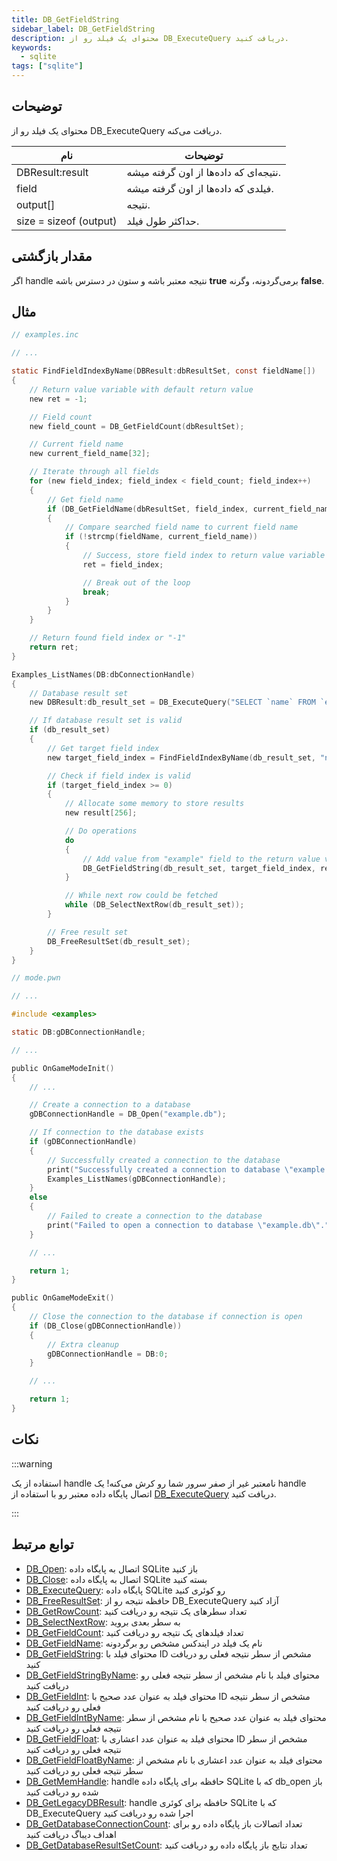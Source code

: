 ```yaml
---
title: DB_GetFieldString
sidebar_label: DB_GetFieldString
description: محتوای یک فیلد رو از DB_ExecuteQuery دریافت کنید.
keywords:
  - sqlite
tags: ["sqlite"]
---
```


## توضیحات

محتوای یک فیلد رو از DB_ExecuteQuery دریافت می‌کنه.

| نام                    | توضیحات                            |
| ---------------------- | ---------------------------------- |
| DBResult:result        | نتیجه‌ای که داده‌ها از اون گرفته میشه. |
| field                  | فیلدی که داده‌ها از اون گرفته میشه.  |
| output[]               | نتیجه.                             |
| size = sizeof (output) | حداکثر طول فیلد.                    |

## مقدار بازگشتی

اگر handle نتیجه معتبر باشه و ستون در دسترس باشه **true** برمی‌گردونه، وگرنه **false**.

## مثال

```c
// examples.inc

// ...

static FindFieldIndexByName(DBResult:dbResultSet, const fieldName[])
{
    // Return value variable with default return value
    new ret = -1;

    // Field count
    new field_count = DB_GetFieldCount(dbResultSet);

    // Current field name
    new current_field_name[32];

    // Iterate through all fields
    for (new field_index; field_index < field_count; field_index++)
    {
        // Get field name
        if (DB_GetFieldName(dbResultSet, field_index, current_field_name, sizeof current_field_name))
        {
            // Compare searched field name to current field name
            if (!strcmp(fieldName, current_field_name))
            {
                // Success, store field index to return value variable
                ret = field_index;

                // Break out of the loop
                break;
            }
        }
    }

    // Return found field index or "-1"
    return ret;
}

Examples_ListNames(DB:dbConnectionHandle)
{
    // Database result set
    new DBResult:db_result_set = DB_ExecuteQuery("SELECT `name` FROM `examples`");

    // If database result set is valid
    if (db_result_set)
    {
        // Get target field index
        new target_field_index = FindFieldIndexByName(db_result_set, "name");

        // Check if field index is valid
        if (target_field_index >= 0)
        {
            // Allocate some memory to store results
            new result[256];

            // Do operations
            do
            {
                // Add value from "example" field to the return value variable
                DB_GetFieldString(db_result_set, target_field_index, result, sizeof result);
            }

            // While next row could be fetched
            while (DB_SelectNextRow(db_result_set));
        }

        // Free result set
        DB_FreeResultSet(db_result_set);
    }
}
```

```c
// mode.pwn

// ...

#include <examples>

static DB:gDBConnectionHandle;

// ...

public OnGameModeInit()
{
    // ...

    // Create a connection to a database
    gDBConnectionHandle = DB_Open("example.db");

    // If connection to the database exists
    if (gDBConnectionHandle)
    {
        // Successfully created a connection to the database
        print("Successfully created a connection to database \"example.db\".");
        Examples_ListNames(gDBConnectionHandle);
    }
    else
    {
        // Failed to create a connection to the database
        print("Failed to open a connection to database \"example.db\".");
    }

    // ...

    return 1;
}

public OnGameModeExit()
{
    // Close the connection to the database if connection is open
    if (DB_Close(gDBConnectionHandle))
    {
        // Extra cleanup
        gDBConnectionHandle = DB:0;
    }

    // ...

    return 1;
}
```

## نکات

:::warning

استفاده از یک handle نامعتبر غیر از صفر سرور شما رو کرش می‌کنه! یک handle اتصال پایگاه داده معتبر رو با استفاده از [DB_ExecuteQuery](DB_ExecuteQuery) دریافت کنید.

:::

## توابع مرتبط

- [DB_Open](DB_Open): اتصال به پایگاه داده SQLite باز کنید
- [DB_Close](DB_Close): اتصال به پایگاه داده SQLite بسته کنید
- [DB_ExecuteQuery](DB_ExecuteQuery): پایگاه داده SQLite رو کوئری کنید
- [DB_FreeResultSet](DB_FreeResultSet): حافظه نتیجه رو از DB_ExecuteQuery آزاد کنید
- [DB_GetRowCount](DB_GetRowCount): تعداد سطرهای یک نتیجه رو دریافت کنید
- [DB_SelectNextRow](DB_SelectNextRow): به سطر بعدی بروید
- [DB_GetFieldCount](DB_GetFieldCount): تعداد فیلدهای یک نتیجه رو دریافت کنید
- [DB_GetFieldName](DB_GetFieldName): نام یک فیلد در ایندکس مشخص رو برگردونه
- [DB_GetFieldString](DB_GetFieldString): محتوای فیلد با ID مشخص از سطر نتیجه فعلی رو دریافت کنید
- [DB_GetFieldStringByName](DB_GetFieldStringByName): محتوای فیلد با نام مشخص از سطر نتیجه فعلی رو دریافت کنید
- [DB_GetFieldInt](DB_GetFieldInt): محتوای فیلد به عنوان عدد صحیح با ID مشخص از سطر نتیجه فعلی رو دریافت کنید
- [DB_GetFieldIntByName](DB_GetFieldIntByName): محتوای فیلد به عنوان عدد صحیح با نام مشخص از سطر نتیجه فعلی رو دریافت کنید
- [DB_GetFieldFloat](DB_GetFieldFloat): محتوای فیلد به عنوان عدد اعشاری با ID مشخص از سطر نتیجه فعلی رو دریافت کنید
- [DB_GetFieldFloatByName](DB_GetFieldFloatByName): محتوای فیلد به عنوان عدد اعشاری با نام مشخص از سطر نتیجه فعلی رو دریافت کنید
- [DB_GetMemHandle](DB_GetMemHandle): handle حافظه برای پایگاه داده SQLite که با db_open باز شده رو دریافت کنید
- [DB_GetLegacyDBResult](DB_GetLegacyDBResult): handle حافظه برای کوئری SQLite که با DB_ExecuteQuery اجرا شده رو دریافت کنید
- [DB_GetDatabaseConnectionCount](DB_GetDatabaseConnectionCount): تعداد اتصالات باز پایگاه داده رو برای اهداف دیباگ دریافت کنید
- [DB_GetDatabaseResultSetCount](DB_GetDatabaseResultSetCount): تعداد نتایج باز پایگاه داده رو دریافت کنید